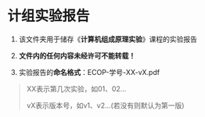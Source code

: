 # 计组实验报告

1. 该文件夹用于储存《**计算机组成原理实验**》课程的实验报告

2. **文件内的任何内容未经许可不能转载！**

2. 实验报告的**命名格式**：ECOP-学号-XX-vX.pdf
> XX表示第几次实验，如01、02...
>
> vX表示版本号，如v1、v2...(若没有则默认为第一版)
